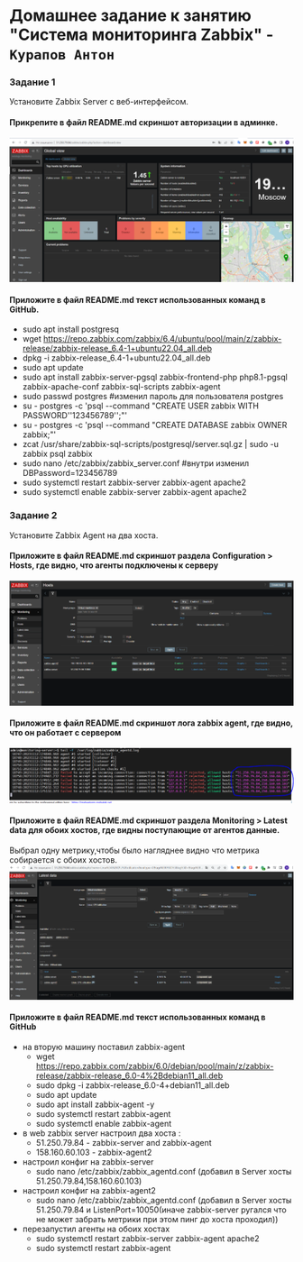 # Домашнее задание к занятию "Система мониторинга Zabbix" - `Курапов Антон`


### Задание 1
Установите Zabbix Server с веб-интерфейсом.

#### Прикрепите в файл README.md скриншот авторизации в админке.
![alt text](https://github.com/AntonKurapov66/zabbix-hw/blob/main/img/1.PNG)
#### Приложите в файл README.md текст использованных команд в GitHub.
* sudo apt install postgresq  
* wget https://repo.zabbix.com/zabbix/6.4/ubuntu/pool/main/z/zabbix-release/zabbix-release_6.4-1+ubuntu22.04_all.deb  
* dpkg -i zabbix-release_6.4-1+ubuntu22.04_all.deb  
* sudo apt update  
* sudo apt install zabbix-server-pgsql zabbix-frontend-php php8.1-pgsql zabbix-apache-conf zabbix-sql-scripts zabbix-agent  
* sudo passwd postgres #изменил пароль для пользователя postgres  
* su - postgres -c 'psql --command "CREATE USER zabbix WITH PASSWORD'\'123456789\'';"'  
* su - postgres -c 'psql --command "CREATE DATABASE zabbix OWNER zabbix;"'  
* zcat /usr/share/zabbix-sql-scripts/postgresql/server.sql.gz | sudo -u zabbix psql zabbix  
* sudo nano /etc/zabbix/zabbix_server.conf #внутри изменил DBPassword=123456789  
* sudo systemctl restart zabbix-server zabbix-agent apache2  
* sudo systemctl enable zabbix-server zabbix-agent apache2  

### Задание 2
Установите Zabbix Agent на два хоста.

#### Приложите в файл README.md скриншот раздела Configuration > Hosts, где видно, что агенты подключены к серверу
![alt text](https://github.com/AntonKurapov66/zabbix-hw/blob/main/img/2.PNG)
#### Приложите в файл README.md скриншот лога zabbix agent, где видно, что он работает с сервером
![alt text](https://github.com/AntonKurapov66/zabbix-hw/blob/main/img/3.PNG)
#### Приложите в файл README.md скриншот раздела Monitoring > Latest data для обоих хостов, где видны поступающие от агентов данные.
Выбрал одну метрику,чтобы было нагляднее видно что метрика собирается с обоих хостов.
![alt text](https://github.com/AntonKurapov66/zabbix-hw/blob/main/img/4.PNG)
#### Приложите в файл README.md текст использованных команд в GitHub
* на вторую машину поставил zabbix-agent  
  * wget https://repo.zabbix.com/zabbix/6.0/debian/pool/main/z/zabbix-release/zabbix-release_6.0-4%2Bdebian11_all.deb   
  * sudo dpkg -i zabbix-release_6.0-4+debian11_all.deb   
  * sudo apt update  
  * sudo apt install zabbix-agent -y  
  * sudo systemctl restart zabbix-agent   
  * sudo systemctl enable zabbix-agent  
* в web zabbix server настроил два хоста :  
  * 51.250.79.84 - zabbix-server and zabbix-agent  
  * 158.160.60.103 - zabbix-agent2
* настроил конфиг на zabbix-server
  * sudo nano /etc/zabbix/zabbix_agentd.conf (добавил в Server хосты 51.250.79.84,158.160.60.103)  
* настроил конфиг на zabbix-agent2
  * sudo nano /etc/zabbix/zabbix_agentd.conf (добавил в Server хосты 51.250.79.84 и ListenPort=10050(иначе zabbix-server ругался что не может забрать метрики при этом пинг до хоста проходил))    
* перезапустил агенты на обоих хостах  
  * sudo systemctl restart zabbix-server zabbix-agent apache2  
  * sudo systemctl restart zabbix-agent



